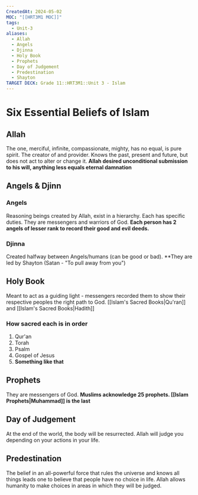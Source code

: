 ```yaml
---
CreatedAt: 2024-05-02
MOC: "[[HRT3M1 MOC]]"
tags:
  - Unit-3
aliases:
  - Allah
  - Angels
  - Djinna
  - Holy Book
  - Prophets
  - Day of Judgement
  - Predestination
  - Shayton
TARGET DECK: Grade 11::HRT3M1::Unit 3 - Islam
---
```

# Six Essential Beliefs of Islam


## Allah
The one, merciful, infinite, compassionate, mighty, has no equal, is pure spirit.  The creator of and provider. Knows the past, present and future, but does not act to alter or change it. **Allah desired unconditional submission to his will, anything less equals eternal damnation**


## Angels  & Djinn
### Angels
Reasoning beings created by Allah, exist in a hierarchy. Each has specific duties. They are messengers and warriors of God. **Each person has 2 angels of lesser rank to record their good and evil deeds.**

### Djinna
Created halfway  between Angels/humans (can be good or bad). **They are led by Shayton (Satan - "To pull away from you")


## Holy Book
Meant to act as a guiding light - messengers recorded them to show their respective peoples the right path to God. [[Islam's Sacred Books|Qu'ran]] and [[Islam's Sacred Books|Hadith]]

### How sacred each is in order
1. Qur'an
2. Torah
3. Psalm
4. Gospel of Jesus
5. **Something like that**

## Prophets
They are messengers of God. **Muslims acknowledge 25 prophets. [[Islam Prophets|Muhammad]] is the last**


## Day of Judgement
At the end of the world, the body will be resurrected. Allah will judge you depending on your actions in your life.


## Predestination
The belief in an all-powerful force that rules the universe and knows all things leads one to believe that people have no choice in life.
Allah allows humanity to make choices in areas in which they will be judged.

